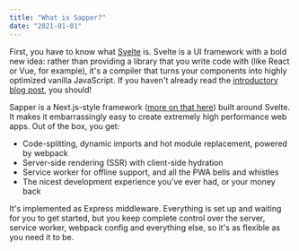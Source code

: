 ```yaml
---
title: "What is Sapper?"
date: "2021-01-01"
---
```


First, you have to know what [Svelte](https://svelte.dev) is. Svelte is a UI framework with a bold new idea: rather than providing a library that you write code with (like React or Vue, for example), it's a compiler that turns your components into highly optimized vanilla JavaScript. If you haven't already read the [introductory blog post](https://svelte.dev/blog/frameworks-without-the-framework), you should!

Sapper is a Next.js-style framework ([more on that here](blog/how-is-sapper-different-from-next)) built around Svelte. It makes it embarrassingly easy to create extremely high performance web apps. Out of the box, you get:

*   Code-splitting, dynamic imports and hot module replacement, powered by webpack
*   Server-side rendering (SSR) with client-side hydration
*   Service worker for offline support, and all the PWA bells and whistles
*   The nicest development experience you've ever had, or your money back

It's implemented as Express middleware. Everything is set up and waiting for you to get started, but you keep complete control over the server, service worker, webpack config and everything else, so it's as flexible as you need it to be.